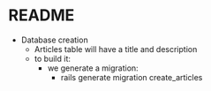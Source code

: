 # README


* Database creation
  - Articles table will have a title and description
  - to build it:
    - we generate a migration:
        - rails generate migration create_articles
